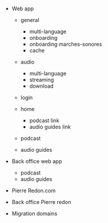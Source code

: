 - Web app
  - general
    - multi-language
    - onboarding
    - onboarding marches-sonores
    - cache
  - audio
    - multi-language
    - streaming
    - download
    
  - login
  - home
    - podcast link
    - audio guides link
  - podcast
  - audio guides


- Back office web app
  - podcast
  - audio guides

- Pierre Redon.com
- Back office Pierre redon

- Migration domains
